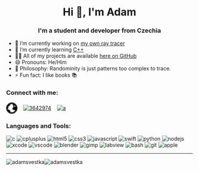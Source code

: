 <!--
**adamsvestka/adamsvestka** is a ✨ _special_ ✨ repository because its `README.md` (this file) appears on your GitHub profile.

Here are some ideas to get you started:

- 🔭 I’m currently working on ...
- 🌱 I’m currently learning ...
- 👯 I’m looking to collaborate on ...
- 🤔 I’m looking for help with ...
- 💬 Ask me about ...
- 📫 How to reach me: ...
- 😄 Pronouns: ...
- ⚡ Fun fact: ...
-->

<h1 align="center">Hi 👋, I'm Adam</h1>
<h3 align="center">I'm a student and developer from Czechia</h3>

- 🔭 I’m currently working on [my own ray tracer](https://github.com/adamsvestka/Ray-Tracing)
- 🌱 I’m currently learning [C++](https://en.wikipedia.org/wiki/C%2B%2B)
- 👨‍💻 All of my projects are available [here on GitHub](https://github.com/adamsvestka)
- 😄 Pronouns: He/Him
- 🤔 Philosophy: Randominity is just patterns too complex to trace.
- ⚡ Fun fact: I like books 📚

### Connect with me:

<p align="left"> 
<a href="https://adamsvestka.github.io" target="blank"><img align="center" src="https://raw.githubusercontent.com/iconic/open-iconic/master/svg/globe.svg" alt="3642974" height="30" width="30" /></a>&nbsp;&nbsp;&nbsp;
<a href="https://stackoverflow.com/users/3642974" target="blank"><img align="center" src="https://cdn.jsdelivr.net/npm/simple-icons@3.0.1/icons/stackoverflow.svg" alt="3642974" height="30" width="30" /></a>&nbsp;&nbsp;&nbsp;
<a href="https://twitter.com/adamsvestka" target="blank"><img align="center" src="https://cdn.jsdelivr.net/npm/simple-icons@3.0.1/icons/twitter.svg" alt="a" height="30" width="30" /></a>
<!-- <a href="https://linkedin.com/in/adamsvestka" target="blank"><img align="center" src="https://cdn.jsdelivr.net/npm/simple-icons@3.0.1/icons/linkedin.svg" alt="a" height="30" width="30" /></a> -->
</p>

### Languages and Tools:
<p align="left">
<img src="https://devicons.github.io/devicon/devicon.git/icons/c/c-original.svg" alt="c" width="40" height="40"/>
<img src="https://devicons.github.io/devicon/devicon.git/icons/cplusplus/cplusplus-original.svg" alt="cplusplus" width="40" height="40"/>
<img src="https://devicons.github.io/devicon/devicon.git/icons/html5/html5-original-wordmark.svg" alt="html5" width="40" height="40"/>
<img src="https://devicons.github.io/devicon/devicon.git/icons/css3/css3-original-wordmark.svg" alt="css3" width="40" height="40"/>
<img src="https://devicons.github.io/devicon/devicon.git/icons/javascript/javascript-original.svg" alt="javascript" width="40" height="40"/>
<img src="https://devicons.github.io/devicon/devicon.git/icons/swift/swift-original.svg" alt="swift" width="40" height="40"/>
<img src="https://devicons.github.io/devicon/devicon.git/icons/python/python-original.svg" alt="python" width="40" height="40"/>
<img src="https://devicons.github.io/devicon/devicon.git/icons/nodejs/nodejs-original.svg" alt="nodejs" width="40" height="40"/>

<img src="https://www.vectorlogo.zone/logos/apple_xcode/apple_xcode-icon.svg" alt="xcode" width="40" height="40"/>
<img src="https://www.vectorlogo.zone/logos/visualstudio_code/visualstudio_code-icon.svg" alt="vscode" width="40" height="40"/>
<img src="https://upload.wikimedia.org/wikipedia/commons/0/0c/Blender_logo_no_text.svg" alt="blender" width="40" height="40"/>
<img src="https://www.vectorlogo.zone/logos/gimp/gimp-icon.svg" alt="gimp" width="40" height="40"/>
<img src="https://www.vectorlogo.zone/logos/ni_labview/ni_labview-icon.svg" alt="labview" width="40" height="40"/>

<img src="https://www.vectorlogo.zone/logos/gnu_bash/gnu_bash-icon.svg" alt="bash" width="40" height="40"/>
<img src="https://www.vectorlogo.zone/logos/git-scm/git-scm-icon.svg" alt="git" width="40" height="40"/>

<img src="https://www.vectorlogo.zone/logos/apple/apple-icon.svg" alt="apple" width="40" height="40"/>
</p>

---

<img align="left" src="https://github-readme-stats.vercel.app/api?username=adamsvestka&count_private=true&show_icons=true&hide_border=true" alt="adamsvestka" />
<img align="left" src="https://github-readme-stats.vercel.app/api/top-langs/?username=adamsvestka&layout=compact&hide=html&hide_border=true" alt="adamsvestka" />
